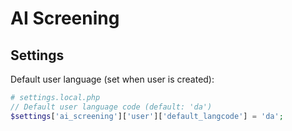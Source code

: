 # AI Screening

## Settings

Default user language (set when user is created):

``` php
# settings.local.php
// Default user language code (default: 'da')
$settings['ai_screening']['user']['default_langcode'] = 'da';
```
